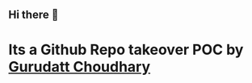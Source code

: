 ## Hi there 👋
# Its a Github Repo takeover POC by [Gurudatt Choudhary](https://www.linkedin.com/in/gurudatt-choudhary)
